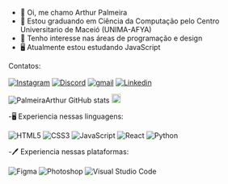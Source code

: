 - 👋 Oi, me chamo Arthur Palmeira
- 🏢 Estou graduando em Ciência da Computação pelo Centro Universitario de Maceió (UNIMA-AFYA)
- 👀 Tenho interesse nas áreas de programação e design
- 🖥️ Atualmente estou estudando JavaScript

Contatos: <div style="display: inline_block">
  <a href= "https://www.instagram.com/arthurpalmeira_/" target="_blank"><img align="center" alt="Instagram" src="https://img.shields.io/badge/Instagram-%23E4405F.svg?style=for-the-badge&logo=Instagram&logoColor=white"/></a>
  <a href= "https://www.instagram.com/arthurpalmeira_/" target="_blank"><img align="center" alt="Discord" src="https://img.shields.io/badge/Discord-%235865F2.svg?style=for-the-badge&logo=discord&logoColor=white"/></a>
  <a href= "https://www.instagram.com/arthurpalmeira_/" target="_blank"><img align="center" alt="gmail" src="https://img.shields.io/badge/Gmail-D14836?style=for-the-badge&logo=gmail&logoColor=white"/></a>
  <a href= "https://www.linkedin.com/in/arthur-palmeira-03a8a024b/" target="_blank"><img align="center" alt="Linkedin" src="https://img.shields.io/badge/linkedin-%230077B5.svg?style=for-the-badge&logo=linkedin&logoColor=white"/></a>
  
![PalmeiraArthur GitHub stats](https://github-readme-stats.vercel.app/api?username=PalmeiraArthur&show_icons=true&theme=midnight-purple)
<img height = "18px" src = "https://github-readme-stats.vercel.app/api/top-langs/?username=PalmeiraArthur">

-🖥️ Experiencia nessas linguagens: <div style="display: inline_block">
  <img align="center" alt="HTML5" src="https://img.shields.io/badge/html5-%23E34F26.svg?style=for-the-badge&logo=html5&logoColor=white"/>
  <img align="center" alt="CSS3" src="https://img.shields.io/badge/css3-%231572B6.svg?style=for-the-badge&logo=css3&logoColor=whit"/>
  <img align="center" alt="JavaScript" src="https://img.shields.io/badge/javascript-%23323330.svg?style=for-the-badge&logo=javascript&logoColor=%23F7DF1E"/>
  <img align="center" alt="React" src="https://img.shields.io/badge/react-%2320232a.svg?style=for-the-badge&logo=react&logoColor=%2361DAFB"/>
  <img align="center" alt="Python" src="https://img.shields.io/badge/python-3670A0?style=for-the-badge&logo=python&logoColor=ffdd54"/>
  

-🖊️ Experiencia nessas plataformas: <div style="display: inline_block">
  <img align="center" alt="Figma" src="https://img.shields.io/badge/figma-%23F24E1E.svg?style=for-the-badge&logo=figma&logoColor=white"/>
  <img align="center" alt="Photoshop" src="https://img.shields.io/badge/adobe%20photoshop-%2331A8FF.svg?style=for-the-badge&logo=adobe%20photoshop&logoColor=white"/>
  <img align="center" alt="Visual Studio Code" src="https://img.shields.io/badge/Visual%20Studio%20Code-0078d7.svg?style=for-the-badge&logo=visual-studio-code&logoColor=white"/>

  </div>
